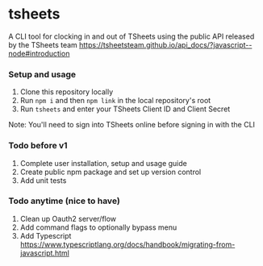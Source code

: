 # tsheets
A CLI tool for clocking in and out of TSheets using the public API released by the TSheets team https://tsheetsteam.github.io/api_docs/?javascript--node#introduction

### Setup and usage
1. Clone this repository locally
2. Run `npm i` and then `npm link` in the local repository's root
3. Run `tsheets` and enter your TSheets Client ID and Client Secret

Note: You'll need to sign into TSheets online before signing in with the CLI

### Todo before v1
1. Complete user installation, setup and usage guide
2. Create public npm package and set up version control
3. Add unit tests

### Todo anytime (nice to have)
1. Clean up Oauth2 server/flow
2. Add command flags to optionally bypass menu
3. Add Typescript https://www.typescriptlang.org/docs/handbook/migrating-from-javascript.html
